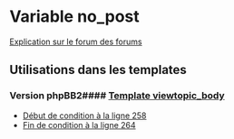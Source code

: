 # Variable no_post
[Explication sur le forum des forums](http://forum.forumactif.com/t294113-listing-des-variables#no_post)
## Utilisations dans les templates
### Version phpBB2#### [Template viewtopic_body](subsilver/viewtopic_body.md)
* [Début de condition à la ligne 258](../subsilver/viewtopic_body.tpl#L258)
* [Fin de condition à la ligne 264](../subsilver/viewtopic_body.tpl#L264)